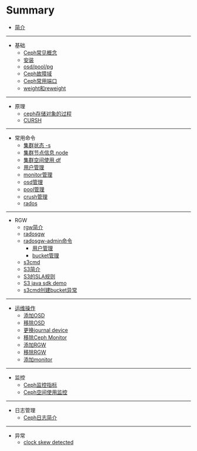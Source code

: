 # Summary

* [简介](README.md)

-----
* 基础
    * [Ceph常见概念](chapters/basic/ceph-basic-concept.md)
    * [安装](chapters/basic/ceph-basic-install.md)
    * [osd/pool/pg](chapters/basic/ceph-basic-osd-pool-pg.md)
    * [Ceph故障域](chapters/basic/ceph-failure-domains.md)
    * [Ceph常用端口](chapters/basic/ceph-basic-port.md)
    * [weight和reweight](chapters/basic/ceph-basic-weight.md)

-----
* 原理
    * [ceph存储对象的过程](chapters/concept/ceph-concept-store-process.md)
    * [CURSH](chapters/concept/ceph-concept-crush.md)

-----
* 常用命令
    * [集群状态 -s](chapters/command/ceph-command-status.md)
    * [集群节点信息 node](chapters/command/ceph-command-node.md)
    * [集群空间使用 df](chapters/command/ceph-command-df.md)
    * [用户管理](chapters/command/ceph-command-user.md)
    * [monitor管理](chapters/command/ceph-command-monitor.md)
    * [osd管理](chapters/command/ceph-command-osd.md)
    * [pool管理](chapters/command/ceph-command-osd-pool.md)
    * [crush管理](chapters/command/ceph-command-osd-crush.md)
    * [rados](chapters/command/ceph-command-rados.md)

-----
* RGW
    * [rgw简介](chapters/rgw/ceph-rgw-introduction.md)
    * [radosgw](chapters/rgw/ceph-rgw-radosgw.md)
    * [radosgw-admin命令](chapters/rgw/ceph-rgw-radosgw-admin.md)
        * [用户管理](chapters/rgw/ceph-rgw-radosgw-admin-user.md)
        * [bucket管理](chapters/rgw/ceph-rgw-radosgw-admin-bucket.md)
    * [s3cmd](chapters/rgw/ceph-rgw-s3cmd.md)
    * [S3简介](chapters/rgw/s3-introduction.md)
    * [S3的SLA规则](chapters/rgw/s3-sla.md)
    * [S3 java sdk demo](chapters/rgw/s3-java-sdk-demo.md)
    * [s3cmd创建bucket异常](chapters/rgw/ceph-rgw-s3cmd-mb-exception.md)

-----
* [运维操作](chapters/ops/ceph-ops.md)
    * [添加OSD](chapters/ops/ceph-ops-add-osd.md)
    * [移除OSD](chapters/ops/ceph-ops-remove-osd.md)
    * [更换journal device](chapters/ops/ceph-ops-replace-journal-device.md)
    * [移除Ceph Monitor](chapters/ops/ceph-ops-remove-monitor.md)
    * [添加RGW](chapters/ops/ceph-ops-add-rgw.md)
    * [移除RGW](chapters/ops/ceph-ops-remove-rgw.md)
    * [添加monitor](chapters/ops/ceph-ops-add-monitor.md)

-----
* 监控
    * [Ceph监控指标](chapters/monitor/ceph-monitor-metrics.md)
    * [Ceph空间使用监控](chapters/monitor/ceph-monitor-usage.md)

-----
* 日志管理
    * [Ceph日志简介](chapters/log/ceph-log-introduction.md)

-----
* 异常
    * [clock skew detected](chapters/exception/ceph-exception-clock.md)

